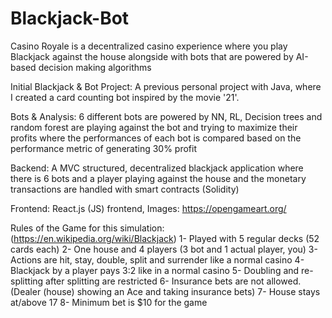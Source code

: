 # Blackjack-Bot

Casino Royale is a decentralized casino experience where you play Blackjack against the house alongside with bots that are powered by AI-based decision making algorithms

Initial Blackjack & Bot Project: A previous personal project with Java, where I created a card counting bot
inspired by the movie '21'.

Bots & Analysis: 6 different bots are powered by NN, RL, Decision trees and random forest are playing against the bot and trying to maximize their profits where the performances of each bot is compared based on the performance metric of generating 30% profit

Backend: A MVC structured, decentralized blackjack application where there is 6 bots and a player playing against
the house and the monetary transactions are handled with smart contracts (Solidity)

Frontend: React.js (JS) frontend, Images: https://opengameart.org/



Rules of the Game for this simulation: (https://en.wikipedia.org/wiki/Blackjack)
1- Played with 5 regular decks (52 cards each)
2- One house and 4 players (3 bot and 1 actual player, you)
3- Actions are hit, stay, double, split and surrender like a normal casino
4- Blackjack by a player pays 3:2 like in a normal casino
5- Doubling and re-splitting after splitting are restricted
6- Insurance bets are not allowed. (Dealer (house) showing an Ace and taking insurance bets)
7- House stays at/above 17
8- Minimum bet is $10 for the game